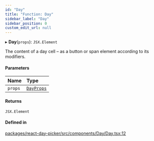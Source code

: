 ```yaml
---
id: "Day"
title: "Function: Day"
sidebar_label: "Day"
sidebar_position: 0
custom_edit_url: null
---
```


▸ **Day**(`props`): `JSX.Element`

The content of a day cell – as a button or span element according to its
modifiers.

#### Parameters

| Name | Type |
| :------ | :------ |
| `props` | [`DayProps`](../interfaces/DayProps) |

#### Returns

`JSX.Element`

#### Defined in

[packages/react-day-picker/src/components/Day/Day.tsx:12](https://github.com/gpbl/react-day-picker/blob/0df406c0/packages/react-day-picker/src/components/Day/Day.tsx#L12)

